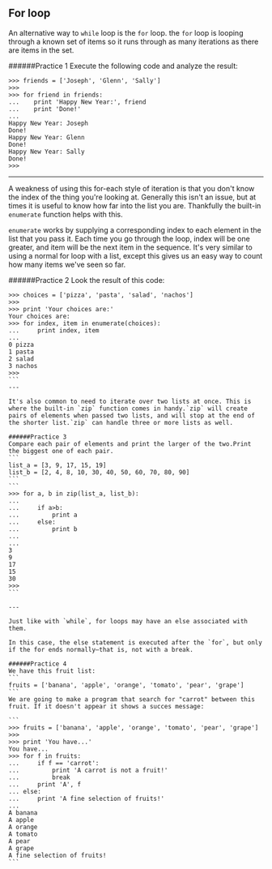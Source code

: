 ## For loop

An alternative way to `while` loop is the `for` loop.
the `for` loop is looping through a known set of items so it runs through as many iterations as there are items in the set.

######Practice 1
Execute the following code and analyze the result:
```
>>> friends = ['Joseph', 'Glenn', 'Sally']
>>>
>>> for friend in friends:
...    print 'Happy New Year:', friend
...    print 'Done!'
...
Happy New Year: Joseph
Done!
Happy New Year: Glenn
Done!
Happy New Year: Sally
Done!
>>>
```
---
A weakness of using this for-each style of iteration is that you don't know the index of the thing you're looking at. Generally this isn't an issue, but at times it is useful to know how far into the list you are. Thankfully the built-in `enumerate` function helps with this.

`enumerate` works by supplying a corresponding index to each element in the list that you pass it. Each time you go through the loop, index will be one greater, and item will be the next item in the sequence. It's very similar to using a normal for loop with a list, except this gives us an easy way to count how many items we've seen so far.

######Practice 2
Look the result of this code:

````
>>> choices = ['pizza', 'pasta', 'salad', 'nachos']
>>>
>>> print 'Your choices are:'
Your choices are:
>>> for index, item in enumerate(choices):
...     print index, item
...
0 pizza
1 pasta
2 salad
3 nachos
>>>
```
---

It's also common to need to iterate over two lists at once. This is where the built-in `zip` function comes in handy.`zip` will create pairs of elements when passed two lists, and will stop at the end of the shorter list.`zip` can handle three or more lists as well.

######Practice 3
Compare each pair of elements and print the larger of the two.Print the biggest one of each pair.
```
list_a = [3, 9, 17, 15, 19]
list_b = [2, 4, 8, 10, 30, 40, 50, 60, 70, 80, 90]
```
```
>>> for a, b in zip(list_a, list_b):
...
...     if a>b:
...         print a
...     else:
...         print b
...
...
3
9
17
15
30
>>>
```

---

Just like with `while`, for loops may have an else associated with them.

In this case, the else statement is executed after the `for`, but only if the for ends normally—that is, not with a break.

######Practice 4
We have this fruit list:
```
fruits = ['banana', 'apple', 'orange', 'tomato', 'pear', 'grape']
```
We are going to make a program that search for "carrot" between this fruit. If it doesn't appear it shows a succes message:

```
>>> fruits = ['banana', 'apple', 'orange', 'tomato', 'pear', 'grape']
>>>
>>> print 'You have...'
You have...
>>> for f in fruits:
...     if f == 'carrot':
...         print 'A carrot is not a fruit!'
...         break
...     print 'A', f
... else:
...     print 'A fine selection of fruits!'
...
A banana
A apple
A orange
A tomato
A pear
A grape
A fine selection of fruits!
```
